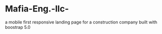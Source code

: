 # Mafia-Eng.-llc-
a mobile first responsive landing page for a construction company built with boostrap 5.0
